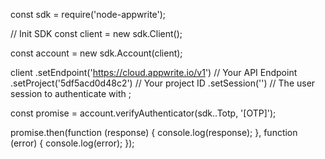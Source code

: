 const sdk = require('node-appwrite');

// Init SDK
const client = new sdk.Client();

const account = new sdk.Account(client);

client
    .setEndpoint('https://cloud.appwrite.io/v1') // Your API Endpoint
    .setProject('5df5acd0d48c2') // Your project ID
    .setSession('') // The user session to authenticate with
;

const promise = account.verifyAuthenticator(sdk..Totp, '[OTP]');

promise.then(function (response) {
    console.log(response);
}, function (error) {
    console.log(error);
});
